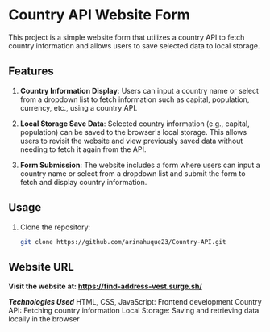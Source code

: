 # Country API Website Form

This project is a simple website form that utilizes a country API to fetch country information and allows users to save selected data to local storage.

## Features

1. **Country Information Display**: Users can input a country name or select from a dropdown list to fetch information such as capital, population, currency, etc., using a country API.

2. **Local Storage Save Data**: Selected country information (e.g., capital, population) can be saved to the browser's local storage. This allows users to revisit the website and view previously saved data without needing to fetch it again from the API.

3. **Form Submission**: The website includes a form where users can input a country name or select from a dropdown list and submit the form to fetch and display country information.

## Usage

1. Clone the repository:

   ```bash
   git clone https://github.com/arinahuque23/Country-API.git


## Website URL

**Visit the website at: https://find-address-vest.surge.sh/**

***Technologies Used***
HTML, CSS, JavaScript: Frontend development
Country API: Fetching country information
Local Storage: Saving and retrieving data locally in the browser
